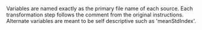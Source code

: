 Variables are named exactly as the primary file name of each source.
Each transformation step follows the comment from the original instructions.
Alternate variables are meant to be self descriptive such as 'meanStdIndex'.

